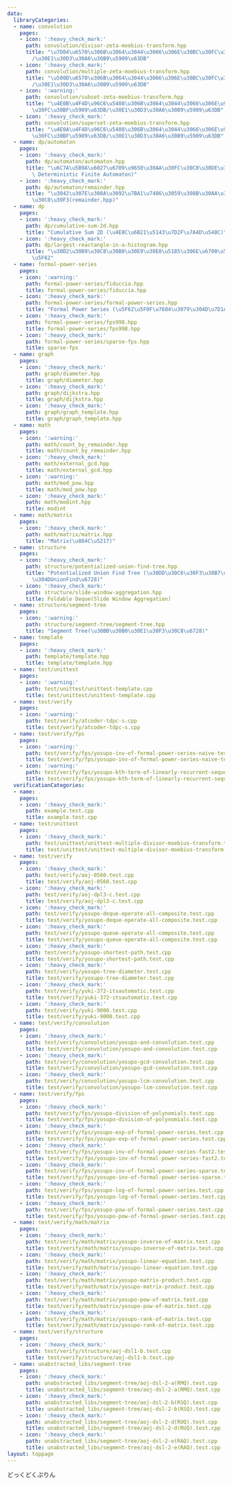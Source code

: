 ```yaml
---
data:
  libraryCategories:
  - name: convolution
    pages:
    - icon: ':heavy_check_mark:'
      path: convolution/divisor-zeta-moebius-transform.hpp
      title: "\u7D04\u6570\u306B\u3064\u3044\u3066\u306E\u30BC\u30FC\u30BF\u5909\u63DB\
        /\u30E1\u30D3\u30A6\u30B9\u5909\u63DB"
    - icon: ':heavy_check_mark:'
      path: convolution/multiple-zeta-moebius-transform.hpp
      title: "\u500D\u6570\u306B\u3064\u3044\u3066\u306E\u30BC\u30FC\u30BF\u5909\u63DB\
        /\u30E1\u30D3\u30A6\u30B9\u5909\u63DB"
    - icon: ':warning:'
      path: convolution/subset-zeta-moebius-transform.hpp
      title: "\u4E0B\u4F4D\u96C6\u5408\u306B\u3064\u3044\u3066\u306E\u9AD8\u901F\u30BC\
        \u30FC\u30BF\u5909\u63DB/\u30E1\u30D3\u30A6\u30B9\u5909\u63DB"
    - icon: ':heavy_check_mark:'
      path: convolution/superset-zeta-moebius-transform.hpp
      title: "\u4E0A\u4F4D\u96C6\u5408\u306B\u3064\u3044\u3066\u306E\u9AD8\u901F\u30BC\
        \u30FC\u30BF\u5909\u63DB/\u30E1\u30D3\u30A6\u30B9\u5909\u63DB"
  - name: dp/automaton
    pages:
    - icon: ':heavy_check_mark:'
      path: dp/automaton/automaton.hpp
      title: "\u6C7A\u5B9A\u6027\u6709\u9650\u30AA\u30FC\u30C8\u30DE\u30C8\u30F3(DFA,\
        \ Deterministic Finite Automaton)"
    - icon: ':heavy_check_mark:'
      path: dp/automaton/remainder.hpp
      title: "\u3042\u307E\u308A\u3092\u7BA1\u7406\u3059\u308B\u30AA\u30FC\u30C8\u30DE\
        \u30C8\u30F3(remainder.hpp)"
  - name: dp
    pages:
    - icon: ':heavy_check_mark:'
      path: dp/cumulative-sum-2d.hpp
      title: "Cumulative Sum 2D (\u4E8C\u6B21\u5143\u7D2F\u7A4D\u548C)"
    - icon: ':heavy_check_mark:'
      path: dp/largest-reactangle-in-a-histogram.hpp
      title: "\u30D2\u30B9\u30C8\u30B0\u30E9\u30E0\u5185\u306E\u6700\u5927\u9577\u65B9\
        \u5F62"
  - name: formal-power-series
    pages:
    - icon: ':warning:'
      path: formal-power-series/fiduccia.hpp
      title: formal-power-series/fiduccia.hpp
    - icon: ':heavy_check_mark:'
      path: formal-power-series/formal-power-series.hpp
      title: "Formal Power Series (\u5F62\u5F0F\u7684\u3079\u304D\u7D1A\u6570)"
    - icon: ':heavy_check_mark:'
      path: formal-power-series/fps998.hpp
      title: formal-power-series/fps998.hpp
    - icon: ':heavy_check_mark:'
      path: formal-power-series/sparse-fps.hpp
      title: sparse-fps
  - name: graph
    pages:
    - icon: ':heavy_check_mark:'
      path: graph/diameter.hpp
      title: graph/diameter.hpp
    - icon: ':heavy_check_mark:'
      path: graph/dijkstra.hpp
      title: graph/dijkstra.hpp
    - icon: ':heavy_check_mark:'
      path: graph/graph_template.hpp
      title: graph/graph_template.hpp
  - name: math
    pages:
    - icon: ':warning:'
      path: math/count_by_remainder.hpp
      title: math/count_by_remainder.hpp
    - icon: ':heavy_check_mark:'
      path: math/external_gcd.hpp
      title: math/external_gcd.hpp
    - icon: ':warning:'
      path: math/mod_pow.hpp
      title: math/mod_pow.hpp
    - icon: ':heavy_check_mark:'
      path: math/modint.hpp
      title: modint
  - name: math/matrix
    pages:
    - icon: ':heavy_check_mark:'
      path: math/matrix/matrix.hpp
      title: "Matrix(\u884C\u5217)"
  - name: structure
    pages:
    - icon: ':heavy_check_mark:'
      path: structure/potentialized-union-find-tree.hpp
      title: "Potentialized Union Find Tree (\u30DD\u30C6\u30F3\u30B7\u30E3\u30EB\u3064\
        \u304DUnionFind\u6728)"
    - icon: ':heavy_check_mark:'
      path: structure/slide-window-aggregation.hpp
      title: Foldable Deque(Slide Window Aggregation)
  - name: structure/segment-tree
    pages:
    - icon: ':warning:'
      path: structure/segment-tree/segment-tree.hpp
      title: "Segment Tree(\u30BB\u30B0\u30E1\u30F3\u30C8\u6728)"
  - name: template
    pages:
    - icon: ':heavy_check_mark:'
      path: template/template.hpp
      title: template/template.hpp
  - name: test/unittest
    pages:
    - icon: ':warning:'
      path: test/unittest/unittest-template.cpp
      title: test/unittest/unittest-template.cpp
  - name: test/verify
    pages:
    - icon: ':warning:'
      path: test/verify/atcoder-tdpc-s.cpp
      title: test/verify/atcoder-tdpc-s.cpp
  - name: test/verify/fps
    pages:
    - icon: ':warning:'
      path: test/verify/fps/yosupo-inv-of-formal-power-series-naive-test.cpp
      title: test/verify/fps/yosupo-inv-of-formal-power-series-naive-test.cpp
    - icon: ':warning:'
      path: test/verify/fps/yosupo-kth-term-of-linearly-recurrent-sequence-test.cpp
      title: test/verify/fps/yosupo-kth-term-of-linearly-recurrent-sequence-test.cpp
  verificationCategories:
  - name: .
    pages:
    - icon: ':heavy_check_mark:'
      path: example.test.cpp
      title: example.test.cpp
  - name: test/unittest
    pages:
    - icon: ':heavy_check_mark:'
      path: test/unittest/unittest-multiple-divisor-moebius-transform.test.cpp
      title: test/unittest/unittest-multiple-divisor-moebius-transform.test.cpp
  - name: test/verify
    pages:
    - icon: ':heavy_check_mark:'
      path: test/verify/aoj-0560.test.cpp
      title: test/verify/aoj-0560.test.cpp
    - icon: ':heavy_check_mark:'
      path: test/verify/aoj-dpl3-c.test.cpp
      title: test/verify/aoj-dpl3-c.test.cpp
    - icon: ':heavy_check_mark:'
      path: test/verify/yosupo-deque-operate-all-composite.test.cpp
      title: test/verify/yosupo-deque-operate-all-composite.test.cpp
    - icon: ':heavy_check_mark:'
      path: test/verify/yosupo-queue-operate-all-composite.test.cpp
      title: test/verify/yosupo-queue-operate-all-composite.test.cpp
    - icon: ':heavy_check_mark:'
      path: test/verify/yosupo-shortest-path.test.cpp
      title: test/verify/yosupo-shortest-path.test.cpp
    - icon: ':heavy_check_mark:'
      path: test/verify/yosupo-tree-diameter.test.cpp
      title: test/verify/yosupo-tree-diameter.test.cpp
    - icon: ':heavy_check_mark:'
      path: test/verify/yuki-372-itsautomatic.test.cpp
      title: test/verify/yuki-372-itsautomatic.test.cpp
    - icon: ':heavy_check_mark:'
      path: test/verify/yuki-9000.test.cpp
      title: test/verify/yuki-9000.test.cpp
  - name: test/verify/convolution
    pages:
    - icon: ':heavy_check_mark:'
      path: test/verify/convolution/yosupo-and-convolution.test.cpp
      title: test/verify/convolution/yosupo-and-convolution.test.cpp
    - icon: ':heavy_check_mark:'
      path: test/verify/convolution/yosupo-gcd-convolution.test.cpp
      title: test/verify/convolution/yosupo-gcd-convolution.test.cpp
    - icon: ':heavy_check_mark:'
      path: test/verify/convolution/yosupo-lcm-convolution.test.cpp
      title: test/verify/convolution/yosupo-lcm-convolution.test.cpp
  - name: test/verify/fps
    pages:
    - icon: ':heavy_check_mark:'
      path: test/verify/fps/yosupo-division-of-polynomials.test.cpp
      title: test/verify/fps/yosupo-division-of-polynomials.test.cpp
    - icon: ':heavy_check_mark:'
      path: test/verify/fps/yosupo-exp-of-formal-power-series.test.cpp
      title: test/verify/fps/yosupo-exp-of-formal-power-series.test.cpp
    - icon: ':heavy_check_mark:'
      path: test/verify/fps/yosupo-inv-of-formal-power-series-fast2.test.cpp
      title: test/verify/fps/yosupo-inv-of-formal-power-series-fast2.test.cpp
    - icon: ':heavy_check_mark:'
      path: test/verify/fps/yosupo-inv-of-formal-power-series-sparse.test.cpp
      title: test/verify/fps/yosupo-inv-of-formal-power-series-sparse.test.cpp
    - icon: ':heavy_check_mark:'
      path: test/verify/fps/yosupo-log-of-formal-power-series.test.cpp
      title: test/verify/fps/yosupo-log-of-formal-power-series.test.cpp
    - icon: ':heavy_check_mark:'
      path: test/verify/fps/yosupo-pow-of-formal-power-series.test.cpp
      title: test/verify/fps/yosupo-pow-of-formal-power-series.test.cpp
  - name: test/verify/math/matrix
    pages:
    - icon: ':heavy_check_mark:'
      path: test/verify/math/matrix/yosupo-inverse-of-matrix.test.cpp
      title: test/verify/math/matrix/yosupo-inverse-of-matrix.test.cpp
    - icon: ':heavy_check_mark:'
      path: test/verify/math/matrix/yosupo-linear-equation.test.cpp
      title: test/verify/math/matrix/yosupo-linear-equation.test.cpp
    - icon: ':heavy_check_mark:'
      path: test/verify/math/matrix/yosupo-matrix-product.test.cpp
      title: test/verify/math/matrix/yosupo-matrix-product.test.cpp
    - icon: ':heavy_check_mark:'
      path: test/verify/math/matrix/yosupo-pow-of-matrix.test.cpp
      title: test/verify/math/matrix/yosupo-pow-of-matrix.test.cpp
    - icon: ':heavy_check_mark:'
      path: test/verify/math/matrix/yosupo-rank-of-matrix.test.cpp
      title: test/verify/math/matrix/yosupo-rank-of-matrix.test.cpp
  - name: test/verify/structure
    pages:
    - icon: ':heavy_check_mark:'
      path: test/verify/structure/aoj-dsl1-b.test.cpp
      title: test/verify/structure/aoj-dsl1-b.test.cpp
  - name: unabstracted_libs/segment-tree
    pages:
    - icon: ':heavy_check_mark:'
      path: unabstracted_libs/segment-tree/aoj-dsl-2-a(RMQ).test.cpp
      title: unabstracted_libs/segment-tree/aoj-dsl-2-a(RMQ).test.cpp
    - icon: ':heavy_check_mark:'
      path: unabstracted_libs/segment-tree/aoj-dsl-2-b(RSQ).test.cpp
      title: unabstracted_libs/segment-tree/aoj-dsl-2-b(RSQ).test.cpp
    - icon: ':heavy_check_mark:'
      path: unabstracted_libs/segment-tree/aoj-dsl-2-d(RUQ).test.cpp
      title: unabstracted_libs/segment-tree/aoj-dsl-2-d(RUQ).test.cpp
    - icon: ':heavy_check_mark:'
      path: unabstracted_libs/segment-tree/aoj-dsl-2-e(RAQ).test.cpp
      title: unabstracted_libs/segment-tree/aoj-dsl-2-e(RAQ).test.cpp
layout: toppage
---
```

どっくどくぷりん